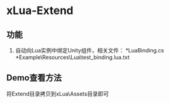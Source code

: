 # xLua-Extend
## 功能
1. 自动向Lua实例中绑定Unity组件，相关文件：
*LuaBinding.cs
*Example\Resources\Lua\test_binding.lua.txt

## Demo查看方法
将Extend目录拷贝到xLua\Assets目录即可
